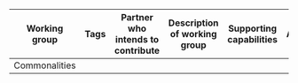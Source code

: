 | Working group  | Tags |  Partner who intends to contribute | Description of working group | Supporting capabilities | Availability | Relevance | Priority | 
| -----------------------|  ----------------------- | ----------------------- | ---------------------------------------------------|----------------------------------------------------|---------------------------|---------------------------------|----------------------|
| Commonalities |  |  |||  | HIGH | 1 |

